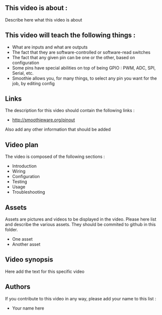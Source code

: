 ## This video is about : 

Describe here what this video is about

## This video will teach the following things : 

* What are inputs and what are outputs
* The fact that they are software-controlled or software-read switches
* The fact that any given pin can be one or the other, based on configuration
* Some pins have special abilities on top of being GPIO : PWM, ADC, SPI, Serial, etc.
* Smoothie allows you, for many things, to select any pin you want for the job, by editing config

## Links 

The description for this video should contain the following links : 

* http://smoothieware.org/pinout

Also add any other information that should be added

## Video plan

The video is composed of the following sections : 

* Introduction
* Wiring
* Configuration
* Testing
* Usage
* Troubleshooting

## Assets

Assets are pictures and videos to be displayed in the video.
Please here list and describe the various assets. They should be commited to github in this folder.

* One asset
* Another asset

## Video synopsis

Here add the text for this specific video

## Authors

If you contribute to this video in any way, please add your name to this list : 

* Your name here


